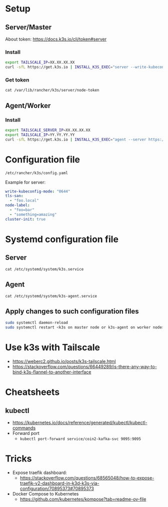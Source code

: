 # Setup
## Server/Master
About token: https://docs.k3s.io/cli/token#server
### Install
```bash
export TAILSCALE_IP=XX.XX.XX.XX
curl -sfL https://get.k3s.io | INSTALL_K3S_EXEC="server --write-kubeconfig $HOME/.kube/config --write-kubeconfig-mode 644 --flannel-iface tailscale0 --node-ip $TAILSCALE_IP --node-external-ip $TAILSCALE_IP" K3S_TOKEN=12345 sh -
```
### Get token
`cat /var/lib/rancher/k3s/server/node-token`
## Agent/Worker
### Install
```bash
export TAILSCALE_SERVER_IP=XX.XX.XX.XX
export TAILSCALE_IP=YY.YY.YY.YY
curl -sfL https://get.k3s.io | INSTALL_K3S_EXEC="agent --server https://$TAILSCALE_SERVER_IP:6443 --token K10c3d7187aa06c30407582f2582c579ea69f47903833a575f3bb00f04077c2dce4::server:12345 --flannel-iface tailscale0 --node-ip $TAILSCALE_IP --node-external-ip $TAILSCALE_IP" sh -s -
```

# Configuration file
`/etc/rancher/k3s/config.yaml`

Example for server:
```yaml
write-kubeconfig-mode: "0644"
tls-san:
  - "foo.local"
node-label:
  - "foo=bar"
  - "something=amazing"
cluster-init: true
```

# Systemd configuration file
## Server
`cat /etc/systemd/system/k3s.service`
## Agent
`cat /etc/systemd/system/k3s-agent.service`
## Apply changes to such configuration files
```bash
sudo systemctl daemon-reload
sudo systemctl restart <k3s on master node or k3s-agent on worker node>
```

# Use k3s with Tailscale
- https://weberc2.github.io/posts/k3s-tailscale.html
- https://stackoverflow.com/questions/66449289/is-there-any-way-to-bind-k3s-flannel-to-another-interface

# Cheatsheets
## kubectl
- https://kubernetes.io/docs/reference/generated/kubectl/kubectl-commands
- Forward port
  - `kubectl port-forward service/coin2-kafka-svc 9095:9095`

# Tricks
- Expose traefik dashboard:
  - https://stackoverflow.com/questions/68565048/how-to-expose-traefik-v2-dashboard-in-k3d-k3s-via-configuration/70895373#70895373
- Docker Compose to Kubernetes
  - https://github.com/kubernetes/kompose?tab=readme-ov-file
